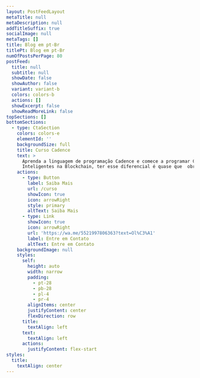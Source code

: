 ```yaml
---
layout: PostFeedLayout
metaTitle: null
metaDescription: null
addTitleSuffix: true
socialImage: null
metaTags: []
title: Blog em pt-Br
titlePt: Blog em pt-Br
numOfPostsPerPage: 80
postFeed:
  title: null
  subtitle: null
  showDate: false
  showAuthor: false
  variant: variant-b
  colors: colors-b
  actions: []
  showExcerpt: false
  showReadMoreLink: false
topSections: []
bottomSections:
  - type: CtaSection
    colors: colors-e
    elementId: ''
    backgroundSize: full
    title: Curso Cadence
    text: >
      Aprenda a linguagem de programação Cadence e comece a programar Contratos
      Inteligentes na Blockchain, ter esse diferencial é quase que  obrigatório!
    actions:
      - type: Button
        label: Saiba Mais
        url: /curso
        showIcon: true
        icon: arrowRight
        style: primary
        altText: Saiba Mais
      - type: Link
        showIcon: true
        icon: arrowRight
        url: 'https://wa.me/5521997806363?text=Ol%C3%A1'
        label: Entre em Contato
        altText: Entre em Contato
    backgroundImage: null
    styles:
      self:
        height: auto
        width: narrow
        padding:
          - pt-28
          - pb-28
          - pl-4
          - pr-4
        alignItems: center
        justifyContent: center
        flexDirection: row
      title:
        textAlign: left
      text:
        textAlign: left
      actions:
        justifyContent: flex-start
styles:
  title:
    textAlign: center
---
```

